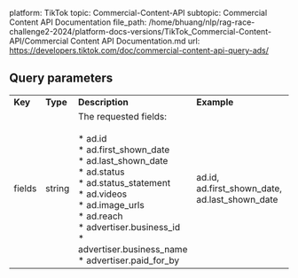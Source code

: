 platform: TikTok
topic: Commercial-Content-API
subtopic: Commercial Content API Documentation
file_path: /home/bhuang/nlp/rag-race-challenge2-2024/platform-docs-versions/TikTok_Commercial-Content-API/Commercial Content API Documentation.md
url: https://developers.tiktok.com/doc/commercial-content-api-query-ads/

## Query parameters

|     |     |     |     |     |
| --- | --- | --- | --- | --- |
| **Key** | **Type** | **Description** | **Example** | **Required** |
| fields | string | The requested fields:<br><br>* ad.id<br>* ad.first\_shown\_date<br>* ad.last\_shown\_date<br>* ad.status<br>* ad.status\_statement<br>* ad.videos<br>* ad.image\_urls<br>* ad.reach<br>* advertiser.business\_id<br>* advertiser.business\_name<br>* advertiser.paid\_for\_by | ad.id, ad.first\_shown\_date, ad.last\_shown\_date | true |